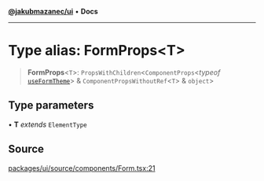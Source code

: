 [**@jakubmazanec/ui**](../README.md) • **Docs**

---

# Type alias: FormProps\<T\>

> **FormProps**\<`T`\>: `PropsWithChildren`\<`ComponentProps`\<_typeof_
> [`useFormTheme`](../functions/useFormTheme.md)\> & `ComponentPropsWithoutRef`\<`T`\> & `object`\>

## Type parameters

• **T** _extends_ `ElementType`

## Source

[packages/ui/source/components/Form.tsx:21](https://github.com/jakubmazanec/tools/blob/bb20df5276ddb119762948adc2cda520aef09f0f/packages/ui/source/components/Form.tsx#L21)
